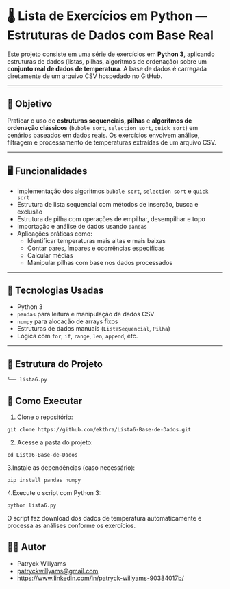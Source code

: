 # 🌡️ Lista de Exercícios em Python — Estruturas de Dados com Base Real

Este projeto consiste em uma série de exercícios em **Python 3**, aplicando estruturas de dados (listas, pilhas, algoritmos de ordenação) sobre um **conjunto real de dados de temperatura**. A base de dados é carregada diretamente de um arquivo CSV hospedado no GitHub.

---

## 🎯 Objetivo

Praticar o uso de **estruturas sequenciais, pilhas** e **algoritmos de ordenação clássicos** (`bubble sort`, `selection sort`, `quick sort`) em cenários baseados em dados reais. Os exercícios envolvem análise, filtragem e processamento de temperaturas extraídas de um arquivo CSV.

---

## 🖥️ Funcionalidades

- Implementação dos algoritmos `bubble sort`, `selection sort` e `quick sort`  
- Estrutura de lista sequencial com métodos de inserção, busca e exclusão  
- Estrutura de pilha com operações de empilhar, desempilhar e topo  
- Importação e análise de dados usando `pandas`  
- Aplicações práticas como:
  - Identificar temperaturas mais altas e mais baixas  
  - Contar pares, ímpares e ocorrências específicas  
  - Calcular médias  
  - Manipular pilhas com base nos dados processados

---

## 🧱 Tecnologias Usadas

- Python 3  
- `pandas` para leitura e manipulação de dados CSV  
- `numpy` para alocação de arrays fixos  
- Estruturas de dados manuais (`ListaSequencial`, `Pilha`)  
- Lógica com `for`, `if`, `range`, `len`, `append`, etc.

---

## 📂 Estrutura do Projeto

    └── lista6.py

## 🚀 Como Executar

  1. Clone o repositório:

    git clone https://github.com/ekthra/Lista6-Base-de-Dados.git


  2. Acesse a pasta do projeto:

    cd Lista6-Base-de-Dados

  3.Instale as dependências (caso necessário):

    pip install pandas numpy

  4.Execute o script com Python 3:

    python lista6.py
  O script faz download dos dados de temperatura automaticamente e processa as análises conforme os exercícios.



## 🙋‍♂️ Autor

  - Patryck Willyams
  - patryckwillyams@gmail.com
  - https://www.linkedin.com/in/patryck-willyams-90384017b/


